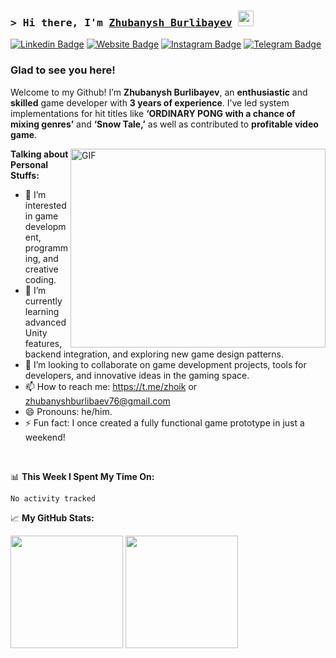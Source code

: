 ### <samp>&gt; Hi there, I'm <a href="https://gkassym.netlify.app" target="_blank">Zhubanysh Burlibayev</a> <img src="https://media.giphy.com/media/hvRJCLFzcasrR4ia7z/giphy.gif" width="25"> </samp>

[![Linkedin Badge](https://img.shields.io/badge/-LinkedIn-0e76a8?style=flat-square&logo=Linkedin&logoColor=white)](https://www.linkedin.com/in/mr-zhorik-4689b9250/)
[![Website Badge](https://img.shields.io/badge/Website-3b5998?style=flat-square&logo=google-chrome&logoColor=white)](https://github.com/MrZhorik09)
[![Instagram Badge](https://img.shields.io/badge/-Instagram-e4405f?style=flat-square&logo=Instagram&logoColor=white)](https://www.instagram.com/mrzhorik09)
[![Telegram Badge](https://img.shields.io/badge/-Telegram-0088cc?style=flat-square&logo=Telegram&logoColor=white)](https://t.me/adventureszhorik)

### Glad to see you here! 

 Welcome to my Github! I’m <strong>Zhubanysh Burlibayev</strong>, an <strong>enthusiastic</strong> and <strong>skilled</strong> game developer with <strong>3 years of experience</strong>. I’ve led system implementations for hit titles like <strong>‘ORDINARY PONG with a chance of mixing genres’</strong> and <strong>‘Snow Tale,’</strong> as well as contributed to <strong>profitable video game</strong>.

<img align="right" alt="GIF" src="https://github.com/Gapur/Gapur/blob/main/assets/coding.gif?raw=true" width="408" height="318" />
  

**Talking about Personal Stuffs:**

- 👀 I’m interested in game development, programming, and creative coding.
- 🌱 I’m currently learning advanced Unity features, backend integration, and exploring new game design patterns.
- 💞️ I’m looking to collaborate on game development projects, tools for developers, and innovative ideas in the gaming space.
- 📫 How to reach me: https://t.me/zhoik or zhubanyshburlibaev76@gmail.com
- 😄 Pronouns: he/him.
- ⚡ Fun fact: I once created a fully functional game prototype in just a weekend!
</br>

📊 **This Week I Spent My Time On:**
<!--START_SECTION:waka-->

```txt
No activity tracked
```

<!--END_SECTION:waka-->


📈 **My GitHub Stats:**

<p>
  <img height="180em" src="https://github-readme-stats.vercel.app/api?username=MrZhorik09&show_icons=true&hide_border=true&&count_private=true&include_all_commits=true" />
  <img height="180em" src="https://github-readme-stats.vercel.app/api/top-langs/?username=MrZhorik09&exclude_repo=KNN-Image-Classification&show_icons=true&hide_border=true&layout=compact&langs_count=8"/>
</p>
